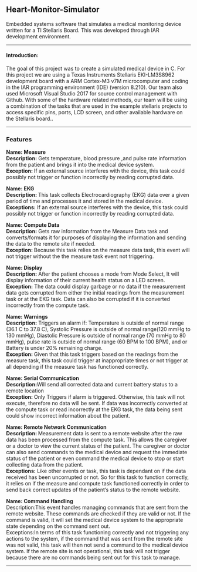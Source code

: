 <h2>Heart-Monitor-Simulator</h2>

Embedded systems software that simulates a medical monitoring device written for a TI Stellaris Board. This was developed through IAR development environment. 

<hr>
<h4>Introduction:</h4>
The goal of this project was to create a simulated medical device in C. For this project we are using a Texas Instruments Stellaris EKI-LM3S8962 development board with a ARM Cortex-M3 v7M microcomputer and coding in the IAR programming environment (IDE) (version 8.210). Our team also used Microsoft Visual Studio 2017 for source control management with Github. With some of the hardware related methods, our team will be using  a combination of the tasks that are used in the example stellaris projects to access specific pins, ports, LCD screen, and other available hardware on the Stellaris board.. 
<hr>

<h3>Features</h3>

<strong>Name: Measure </strong><br>
<strong>Description:</strong> Gets temperature, blood pressure ,and pulse rate information from the patient and brings it into the medical device system. <br>
<strong>Exception: </strong>If an external source interferes with the device, this task could possibly not trigger or function incorrectly by reading corrupted data.<br>

<strong>Name: EKG </strong><br>
<strong>Description: </strong>This task collects Electrocardiography (EKG) data over a given period of time and processes it and stored in the medical device. <br>
<strong>Exceptions:</strong> If an external source interferes with the device, this task could possibly not trigger or function incorrectly by reading corrupted data.<br>

<strong>Name: Compute Data</strong><br>
<strong>Description:</strong> Gets raw information from the Measure Data task and converts/formats it for purposes of displaying the information and sending the data to the remote site if needed.<br>
<strong>Exception: </strong> Because this task relies on the measure data task, this event will not trigger without the the measure task event not triggering.<br>

<strong>Name: Display</strong><br>
<strong>Description:</strong> After the patient chooses a mode from Mode Select, It will display information of their current health status on a LED screen.<br>
<strong>Exception:</strong> The data could display garbage or no data if the measurement data gets corrupted from either the initial readings from the measurement task or at the EKG task. Data can also be corrupted if it is converted incorrectly from the compute task. <br>

<strong>Name: Warnings</strong> <br>
<strong>Description:</strong> Triggers an alarm if: Temperature is outside of normal range (36.1 C to 37.8 C), Systolic Pressure is outside of normal range(120 mmHg to 130 mmHg), Diastolic Pressure is outside of normal range (70 mmHg to 80 mmHg), pulse rate is outside of normal range (60 BPM to 100 BPM), and or Battery is under 20% remaining charge.<br>
<strong>Exception: </strong>Given that this task triggers based on the readings from the measure task, this task could trigger at inappropriate times or not trigger at all depending if the measure task has functioned correctly.<br>

<strong>Name: Serial Communication</strong><br>
<strong>Description:</strong>Will send all corrected data and current battery status to a remote location <br>
<strong>Exception: </strong>Only Triggers if alarm is triggered. Otherwise, this task will not execute, therefore no data will be sent. If data was incorrectly converted at the compute task or read incorrectly at the EKG task, the data being sent could show incorrect information about the patient.<br>

<strong>Name: Remote Network Communication</strong><br>
<strong>Description: </strong>Measurement data is sent to a remote website after the raw data has been processed from the compute task. This allows the caregiver or a doctor to view the current status of the patient. The caregiver or doctor can also send commands to the medical device and request the immediate status of the patient or even command the medical device to stop or start collecting data from the patient. <br>
<strong>Exceptions:</strong> Like other events or task, this task is dependant on if the data received has been uncorrupted or not. So for this task to function correctly, it relies on if the measure and compute task functioned correctly in order to send back correct updates of the patient’s status to the remote website. <br>

<strong>Name: Command Handling</strong><br>
Description:This event handles managing commands that are sent from the remote website.  These commands are checked if they are valid or not. If the command is valid, it will set the medical device system to the appropriate state depending on the command sent out.<br>
Exceptions:In terms of this task functioning correctly and not triggering any actions to the system, if the command that was sent from the remote site was not valid, this task will then not send a command to the medical device system. If the remote site is not operational, this task will not trigger because there are no commands being sent out for this task to manage. <br>

<hr>


